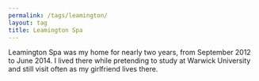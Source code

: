 ```yaml
---
permalink: /tags/leamington/
layout: tag
title: Leamington Spa
---
```

Leamington Spa was my home for nearly two years, from September 2012 to June 2014. I lived there while pretending to study at Warwick University and still visit often as my girlfriend lives there.